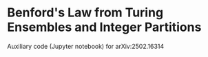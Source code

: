 # Benford's Law from Turing Ensembles and Integer Partitions 

Auxiliary code (Jupyter notebook) for arXiv:2502.16314
